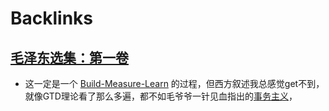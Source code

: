 
# Backlinks
## [毛泽东选集：第一卷](毛泽东选集：第一卷.md)
- 这一定是一个 [Build-Measure-Learn](Build-Measure-Learn.md) 的过程，但西方叙述我总感觉get不到，就像GTD理论看了那么多遍，都不如毛爷爷一针见血指出的[事务主义](事务主义.md)，

